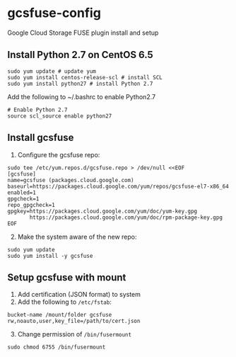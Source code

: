 # gcsfuse-config
Google Cloud Storage FUSE plugin install and setup

## Install Python 2.7 on CentOS 6.5
```
sudo yum update # update yum
sudo yum install centos-release-scl # install SCL 
sudo yum install python27 # install Python 2.7
```
Add the following to ~/.bashrc to enable Python2.7
```
# Enable Python 2.7
source scl_source enable python27
```

## Install gcsfuse
1. Configure the gcsfuse repo:
```
sudo tee /etc/yum.repos.d/gcsfuse.repo > /dev/null <<EOF
[gcsfuse]
name=gcsfuse (packages.cloud.google.com)
baseurl=https://packages.cloud.google.com/yum/repos/gcsfuse-el7-x86_64
enabled=1
gpgcheck=1
repo_gpgcheck=1
gpgkey=https://packages.cloud.google.com/yum/doc/yum-key.gpg
       https://packages.cloud.google.com/yum/doc/rpm-package-key.gpg
EOF
```
2.  Make the system aware of the new repo:
```
sudo yum update
sudo yum install -y gcsfuse
```

## Setup gcsfuse with mount
1.  Add certification (JSON format) to system
2.  Add the following to `/etc/fstab`:
```
bucket-name /mount/folder gcsfuse rw,noauto,user,key_file=/path/to/cert.json
```
3.  Change permission of `/bin/fusermount`
```
sudo chmod 6755 /bin/fusermount
```
